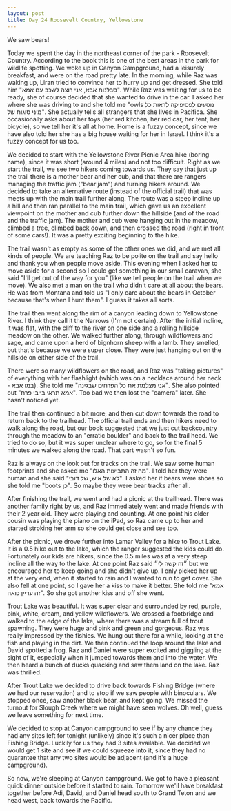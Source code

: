 ```yaml
---
layout: post
title: Day 24 Roosevelt Country, Yellowstone
---
```


We saw bears!

Today we spent the day in the northeast corner of the park - Roosevelt Country. According to the book this is one of the best areas in the park for wildlife spotting. We woke up in Canyon Campground, had a leisurely breakfast, and were on the road pretty late. In the morning, while Raz was waking up, Liran tried to convince her to hurry up and get dressed. She told him "סבלנות אבא, אני רוצה לשכב עם אמא". While Raz was waiting for us to be ready, she of course decided that she wanted to drive in the car. I asked her where she was driving to and she told me "owls נוסעים לפסיפיקה לראות כל מיני סוגות של". She actually tells all strangers that she lives in Pacifica. She occasionally asks about her toys (her red kitchen, her red car, her tent, her bicycle), so we tell her it's all at home. Home is a fuzzy concept, since we have also told her she has a big house waiting for her in Israel. I think it's a fuzzy concept for us too.

We decided to start with the Yellowstone River Picnic Area hike (boring name), since it was short (around 4 miles) and not too difficult. Right as we start the trail, we see two hikers coming towards us. They say that just up the trail there is a mother bear and her cub, and that there are rangers managing the traffic jam ("bear jam") and turning hikers around. We decided to take an alternative route (instead of the official trail) that was meets up with the main trail further along. The route was a steep incline up a hill and then ran parallel to the main trail, which gave us an excellent viewpoint on the mother and cub further down the hillside (and of the road and the traffic jam). The mother and cub were hanging out in the meadow, climbed a tree, climbed back down, and then crossed the road (right in front of some cars!). It was a pretty exciting beginning to the hike.

The trail wasn't as empty as some of the other ones we did, and we met all kinds of people. We are teaching Raz to be polite on the trail and say hello and thank you when people move aside. This evening when I asked her to move aside for a second so I could get something in our small caravan, she said "I'll get out of the way for you" (like we tell people on the trail when we move). We also met a man on the trail who didn't care at all about the bears. He was from Montana and told us "I only care about the bears in October because that's when I hunt them". I guess it takes all sorts.

The trail then went along the rim of a canyon leading down to Yellowstone River. I think they call it the Narrows (I'm not certain). After the initial incline, it was flat, with the cliff to the river on one side and a rolling hillside meadow on the other. We walked further along, through wildflowers and sage, and came upon a herd of bignhorn sheep with a lamb. They smelled, but that's because we were super close. They were just hanging out on the hillside on either side of the trail. 

There were so many wildflowers on the road, and Raz was "taking pictures" of everything with her flashlight (which was on a necklace around her neck - במו אבא). She told me "אני מצלמת את כל הפרחים שבגינה". She also pointed out "אמא תראי בייבי פרח". Too bad we then lost the "camera" later. She hasn't noticed yet.

The trail then continued a bit more, and then cut down towards the road to return back to the trailhead. The official trail ends and then hikers need to walk along the road, but our book suggested that we just cut backcountry through the meadow to an "erratic boulder" and back to the trail head. We tried to do so, but it was super unclear where to go, so for the final 5 minutes we walked along the road. That part wasn't so fun.

Raz is always on the look out for tracks on the trail. We saw some human footprints and she asked me "מה זה התביעות האלו". I told her they were human and she said "לא של איש, של דובי". I asked her if bears were shoes so she told me "boots כן". So maybe they were bear tracks after all.

After finishing the trail, we went and had a picnic at the trailhead. There was another family right by us, and Raz immediately went and made friends with their 2 year old. They were playing and counting. At one point his older cousin was playing the piano on the iPad, so Raz came up to her and started stroking her arm so she could get close and see too.

After the picnic, we drove further into Lamar Valley for a hike to Trout Lake. It is a 0.5 hike out to the lake, which the ranger suggested the kids could do. Fortunately our kids are hikers, since the 0.5 miles was at a very steep incline all the way to the lake. At one point Raz said ״זה קשה לי״ but we encouraged her to keep going and she didn't give up. I only picked her up at the very end, when it started to rain and I wanted to run to get cover. She also fell at one point, so I gave her a kiss to make it better. She told me "אמא זה עדיין כואה". So she got another kiss and off she went.

Trout Lake was beautiful. It was super clear and surrounded by red, purple, pink, white, cream, and yellow wildflowers. We crossed a footbridge and walked to the edge of the lake, where there was a stream full of trout spawning. They were huge and pink and green and gorgeous. Raz was really impressed by the fishies. We hung out there for a while, looking at the fish and playing in the dirt. We then continued the loop around the lake and David spotted a frog. Raz and Daniel were super excited and giggling at the sight of it, especially when it jumped towards them and into the water. We then heard a bunch of ducks quacking and saw them land on the lake. Raz was thrilled.

After Trout Lake we decided to drive back towards Fishing Bridge (where we had our reservation) and to stop if we saw people with binoculars. We stopped once, saw another black bear, and kept going. We missed the turnout for Slough Creek where we might have seen wolves. Oh well, guess we leave something for next time.

We decided to stop at Canyon campground to see if by any chance they had any sites left for tonight (unlikely) since it's such a nicer place than Fishing Bridge. Luckily for us they had 3 sites available. We decided we would get 1 site and see if we could squeeze into it, since they had no guarantee that any two sites would be adjacent (and it's a huge campground). 

So now, we're sleeping at Canyon campground. We got to have a pleasant quick dinner outside before it started to rain. Tomorrow we'll have breakfast together before Adi, David, and Daniel head south to Grand Teton and we head west, back towards the Pacific.